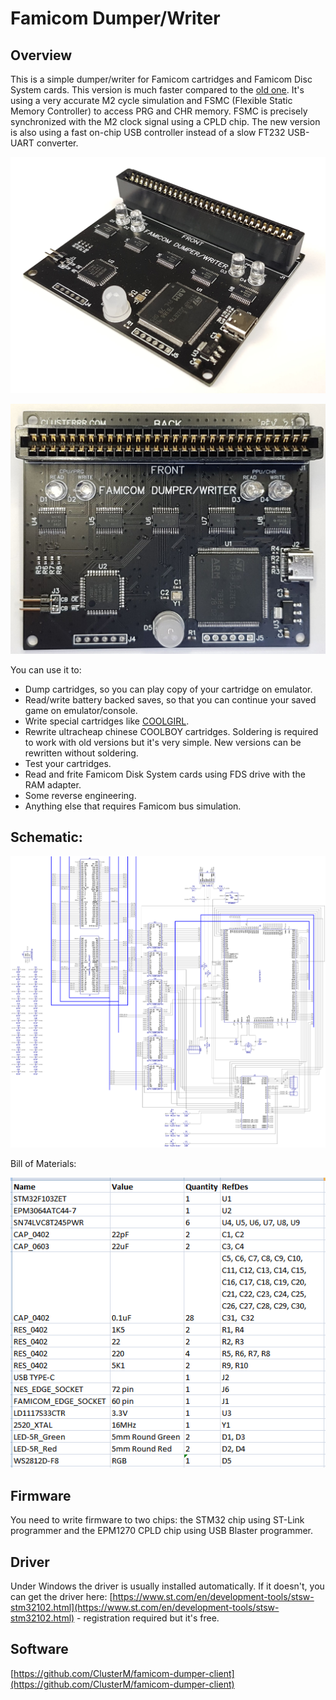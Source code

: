 # Famicom Dumper/Writer


## Overview

This is a simple dumper/writer for Famicom cartridges and Famicom Disc System cards. This version is much faster compared to the [old one](https://github.com/ClusterM/famicom-dumper). It's using a very accurate M2 cycle simulation and FSMC (Flexible Static Memory Controller) to access PRG and CHR memory. FSMC is precisely synchronized with the M2 clock signal using a CPLD chip. The new version is also using a fast on-chip USB controller instead of a slow FT232 USB-UART converter.

![Dumper](photos/dumper.jpg)

![Dumper](photos/dumper2.jpg)

You can use it to:

* Dump cartridges, so you can play copy of your cartridge on emulator.
* Read/write battery backed saves, so that you can continue your saved game on emulator/console.
* Write special cartridges like [COOLGIRL](https://github.com/ClusterM/coolgirl-famicom-multicard).
* Rewrite ultracheap chinese COOLBOY cartridges. Soldering is required to work with old versions but it's very simple. New versions can be rewritten without soldering.
* Test your cartridges.
* Read and frite Famicom Disk System cards using FDS drive with the RAM adapter.
* Some reverse engineering.
* Anything else that requires Famicom bus simulation.


## Schematic:

![Schematic](schematic/schematic.png)

Bill of Materials:

![BoM](schematic/bom.png)


## Firmware

You need to write firmware to two chips: the STM32 chip using ST-Link programmer and the EPM1270 CPLD chip using USB Blaster programmer.


## Driver

Under Windows the driver is usually installed automatically. If it doesn't, you can get the driver here: [https://www.st.com/en/development-tools/stsw-stm32102.html](https://www.st.com/en/development-tools/stsw-stm32102.html) - registration required but it's free.


## Software

[https://github.com/ClusterM/famicom-dumper-client](https://github.com/ClusterM/famicom-dumper-client)
